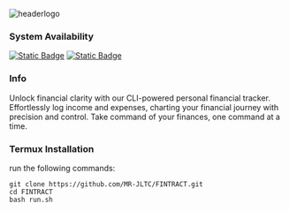 ![headerlogo](https://github.com/MR-JLTC/FINTRACT/assets/168248719/6f99af16-227a-4857-bddf-d01850f7e878)

### System Availability
[![Static Badge](https://img.shields.io/badge/Termux%20-v1.0beta%20-g)](#termux-installation)
[![Static Badge](https://img.shields.io/badge/Windows10%20-v1.0beta%20-blue)](FINTRACT/releases/windows)

### Info
Unlock financial clarity with our CLI-powered personal financial tracker. Effortlessly log income and expenses, charting your financial journey with precision and control. Take command of your finances, one command at a time.


### Termux Installation
run the following commands:

```
git clone https://github.com/MR-JLTC/FINTRACT.git
cd FINTRACT
bash run.sh
```
